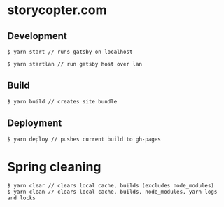 # storycopter.com

## Development

```
$ yarn start // runs gatsby on localhost
```

```
$ yarn startlan // run gatsby host over lan
```

## Build

```
$ yarn build // creates site bundle
```

## Deployment

```
$ yarn deploy // pushes current build to gh-pages
```

# Spring cleaning

```
$ yarn clear // clears local cache, builds (excludes node_modules)
$ yarn clean // clears local cache, builds, node_modules, yarn logs and locks
```
